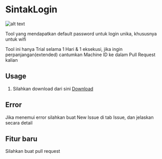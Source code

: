 # SintakLogin
![alt text](https://image.ibb.co/by8DZc/sintaklogin_git.png "Sintak Login v1.0")

Tool yang mendapatkan default password untuk login unika, khususnya untuk wifi

Tool ini hanya Trial selama 1 Hari & 1 eksekusi, jika ingin perpanjangan(extended) cantumkan Machine ID ke dalam Pull Request kalian
## Usage
1. Silahkan download dari sini [Download](https://github.com/lintangtimur/SintakLogin/releases)
## Error
Jika menemui error silahkan buat New Issue di tab Issue, dan jelaskan secara detail

## Fitur baru
Silahkan buat pull request
